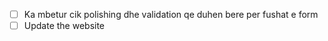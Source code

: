 - [ ] Ka mbetur cik polishing dhe validation qe duhen bere per fushat e form
- [ ] Update the website